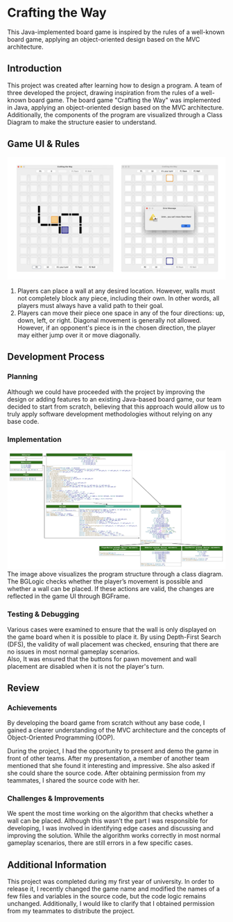 # Crafting the Way
This Java-implemented board game is inspired by the rules of a well-known board game, applying an object-oriented design based on the MVC architecture.

## Introduction
This project was created after learning how to design a program.
A team of three developed the project, drawing inspiration from the rules of a well-known board game.
The board game "Crafting the Way" was implemented in Java, applying an object-oriented design based on the MVC architecture.
Additionally, the components of the program are visualized through a Class Diagram to make the structure easier to understand.


## Game UI & Rules

![Game UI](https://github.com/highlees/crafting-the-way/blob/main/game-ui.jpg)
1. Players can place a wall at any desired location. However, walls must not completely block any piece, including their own. In other words, all players must always have a valid path to their goal.
2. Players can move their piece one space in any of the four directions: up, down, left, or right. Diagonal movement is generally not allowed. However, if an opponent's piece is in the chosen direction, the player may either jump over it or move diagonally.


## Development Process

### Planning
Although we could have proceeded with the project by improving the design or adding features to an existing Java-based board game, 
our team decided to start from scratch, believing that this approach would allow us to truly apply software development methodologies without relying on any base code.

### Implementation
![Class Diagram](https://github.com/highlees/crafting-the-way/blob/main/class-diagram.png)
The image above visualizes the program structure through a class diagram.  
The BGLogic checks whether the player’s movement is possible and whether a wall can be placed. If these actions are valid, the changes are reflected in the game UI through BGFrame.

### Testing & Debugging
Various cases were examined to ensure that the wall is only displayed on the game board when it is possible to place it. 
By using Depth-First Search (DFS), the validity of wall placement was checked, 
ensuring that there are no issues in most normal gameplay scenarios.  
Also, It was ensured that the buttons for pawn movement and wall placement are disabled when it is not the player's turn.


## Review

### Achievements
By developing the board game from scratch without any base code, 
I gained a clearer understanding of the MVC architecture and the concepts of Object-Oriented Programming (OOP). 

During the project, I had the opportunity to present and demo the game in front of other teams. 
After my presentation, a member of another team mentioned that she found it interesting and impressive. 
She also asked if she could share the source code. After obtaining permission from my teammates, I shared the source code with her.

### Challenges & Improvements
We spent the most time working on the algorithm that checks whether a wall can be placed. 
Although this wasn’t the part I was responsible for developing, 
I was involved in identifying edge cases and discussing and improving the solution. 
While the algorithm works correctly in most normal gameplay scenarios, there are still errors in a few specific cases.


## Additional Information
  
This project was completed during my first year of university. In order to release it, I recently changed the game name and modified the names of a few files and variables in the source code, but the code logic remains unchanged.
Additionally, I would like to clarify that I obtained permission from my teammates to distribute the project.
